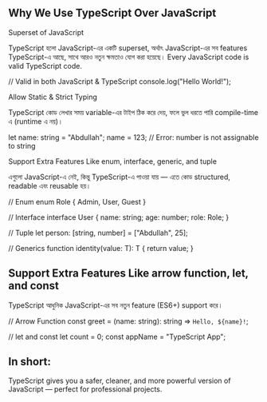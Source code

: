 ## Why We Use TypeScript Over JavaScript
Superset of JavaScript

TypeScript হলো JavaScript-এর একটি superset, অর্থাৎ JavaScript-এর সব features TypeScript-এ আছে, সাথে আরও নতুন ক্ষমতাও যোগ করা হয়েছে।
 Every JavaScript code is valid TypeScript code.

// Valid in both JavaScript & TypeScript
console.log("Hello World!");

Allow Static & Strict Typing

TypeScript কোড লেখার সময় variable-এর টাইপ ঠিক করে দেয়,
ফলে ভুল ধরতে পারি compile-time এ (runtime এ নয়)।

let name: string = "Abdullah";
name = 123; //  Error: number is not assignable to string

 Support Extra Features Like enum, interface, generic, and tuple

এগুলো JavaScript-এ নেই, কিন্তু TypeScript-এ পাওয়া যায় —
এতে কোড structured, readable এবং reusable হয়।

// Enum
enum Role { Admin, User, Guest }

// Interface
interface User {
  name: string;
  age: number;
  role: Role;
}

// Tuple
let person: [string, number] = ["Abdullah", 25];

// Generics
function identity<T>(value: T): T {
  return value;
}

## Support Extra Features Like arrow function, let, and const

TypeScript আধুনিক JavaScript-এর সব নতুন feature (ES6+) support করে।

// Arrow Function
const greet = (name: string): string => `Hello, ${name}!`;

// let and const
let count = 0;
const appName = "TypeScript App";


## In short:

TypeScript gives you a safer, cleaner, and more powerful version of JavaScript — perfect for professional projects.
